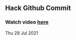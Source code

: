 
 ## Hack Github Commit 
 ### Watch video <a href="https://www.youtube.com/channel/UCelbvkWLSOj8eQjDd79ZN9g">here</a> 
 Thu 29 Jul 2021 
